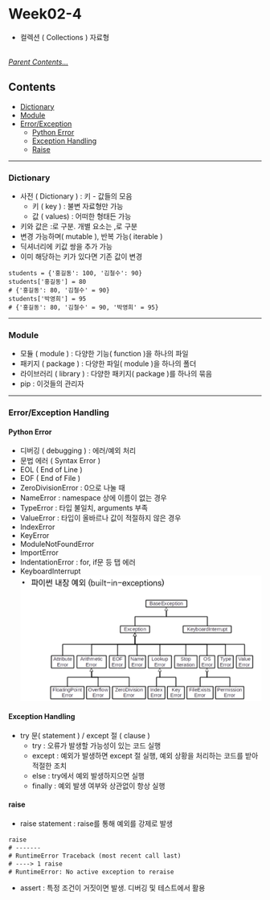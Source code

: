 # Week02-4  
-   컬렉션 ( Collections ) 자료형

<br>*[Parent Contents...](../README.md)*

## Contents
- [Dictionary](#Dictionary)
- [Module](#Module)
- [Error/Exception](#Error/Exception-Handling)
    + [Python Error](#Python-Error)
    + [Exception Handling](#Exception-Handling)
    + [Raise](#raise)

---

### Dictionary
-   사전 ( Dictionary ) : 키 - 값들의 모음
    - 키 ( key )    : 불변 자료형만 가능
    - 값 ( values)  : 어떠한 형태든 가능
-   키와 값은 :로 구분. 개별 요소는 ,로 구분
-   변경 가능하며( mutable ), 반복 가능( iterable )
-   딕셔너리에 키값 쌍을 추가 가능
-   이미 해당하는 키가 있다면 기존 값이 변경
```
students = {'홍길동': 100, '김철수': 90}
students['홍길동'] = 80
# {'홍길동': 80, '김철수' = 90}
students['박영희'] = 95
# {'홍길동': 80, '김철수' = 90, '박영희' = 95}
```

---

### Module
-   모듈 ( module ) : 다양한 기능( function )을 하나의 파일
-   패키지 ( package ) : 다양한 파일( module )을 하나의 폴더
-   라이브러리 ( library ) : 다양한 패키지( package )를 하나의 묶음
-   pip : 이것들의 관리자

---

### Error/Exception Handling

#### Python Error
-   디버깅 ( debugging ) : 에러/예외 처리 
-   문법 에러 ( Syntax Error )
-   EOL ( End of Line )
-   EOF ( End of File )
-   ZeroDivisionError : 0으로 나눌 때
-   NameError         : namespace 상에 이름이 없는 경우
-   TypeError         : 타입 불일치, arguments 부족
-   ValueError        : 타입이 올바르나 값이 적절하지 않은 경우
-   IndexError
-   KeyError
-   ModuleNotFoundError
-   ImportError
-   IndentationError   : for, if문 등 탭 에러
-   KeyboardInterrupt
![파이썬 내장 예외](img/01.png)

#### Exception Handling
-   try 문( statement ) / except 절 ( clause )
    - try : 오류가 발생할 가능성이 있는 코드 실행
    - except : 예외가 발생하면 except 절 실행, 예외 상황을 처리하는 코드를 받아 적절한 조치
    - else : try에서 예외 발생하지으면 실행
    - finally : 예외 발생 여부와 상관없이 항상 실행

#### raise
-   raise statement : raise를 통해 예외를 강제로 발생
```
raise
# -------
# RuntimeError Traceback (most recent call last)
# ----> 1 raise
# RuntimeError: No active exception to reraise
```
-   assert : 특정 조건이 거짓이면 발생. 디버깅 및 테스트에서 활용